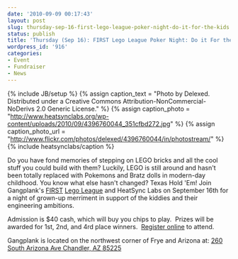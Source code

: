 ```yaml
---
date: '2010-09-09 00:17:43'
layout: post
slug: thursday-sep-16-first-lego-league-poker-night-do-it-for-the-kids
status: publish
title: 'Thursday (Sep 16): FIRST Lego League Poker Night: Do it For the Kids!'
wordpress_id: '916'
categories:
- Event
- Fundraiser
- News
---
```


{% include JB/setup %}
{% assign caption_text = "Photo by Delexed.  Distributed under a Creative Commons Attribution-NonCommercial-NoDerivs 2.0 Generic License." %}
{% assign caption_photo = "http://www.heatsynclabs.org/wp-content/uploads/2010/09/4396760044_351cfbd272.jpg" %}
{% assign caption_photo_url = "http://www.flickr.com/photos/delexed/4396760044/in/photostream/" %}
{% include heatsynclabs/caption %}

Do you have fond memories of stepping on LEGO bricks and all the cool stuff you could build with them?  Luckily, LEGO is still around and hasn't been totally replaced with Pokemons and Bratz dolls in modern-day childhood.  You know what else hasn't changed?  Texas Hold 'Em!  Join Gangplank's [FIRST](http://en.wikipedia.org/wiki/FIRST) [Lego League](http://gangplankhq.com/2010/08/dedication/) and HeatSync Labs on September 16th for a night of grown-up merriment in support of the kiddies and their engineering ambitions.

Admission is $40 cash, which will buy you chips to play.  Prizes will be awarded for 1st, 2nd, and 4rd place winners.  [Register online](http://www.pingg.com/public_event/mqjqy5jezbhxkn6dj) to attend.

Gangplank is located on the northwest corner of Frye and Arizona at:
[260 South Arizona Ave
Chandler, AZ 85225](http://maps.google.com/maps?f=q&source=s_q&hl=en&geocode=&q=260+south+arizona+avenue+chandler+az&sll=33.30078,-111.840713&sspn=0.008035,0.010021&ie=UTF8&hq=&hnear=260+S+Arizona+Ave,+Chandler,+Maricopa,+Arizona+85225&ll=33.299615,-111.841915&spn=0.008035,0.010021&z=16)
